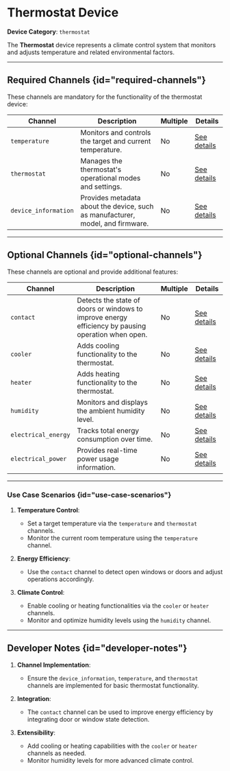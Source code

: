 # Thermostat Device

**Device Category**: `thermostat`

The **Thermostat** device represents a climate control system that monitors and adjusts temperature
and related environmental factors.

---

## Required Channels {id="required-channels"}

These channels are mandatory for the functionality of the thermostat device:

| **Channel**          | **Description**                                                                | **Multiple** | **Details**                                |
|----------------------|--------------------------------------------------------------------------------|--------------|--------------------------------------------|
| `temperature`        | Monitors and controls the target and current temperature.                      | No           | [See details](TemperatureChannel.md)       |
| `thermostat`         | Manages the thermostat's operational modes and settings.                       | No           | [See details](ThermostatChannel.md)        |
| `device_information` | Provides metadata about the device, such as manufacturer, model, and firmware. | No           | [See details](DeviceInformationChannel.md) |

---

## Optional Channels {id="optional-channels"}

These channels are optional and provide additional features:

| **Channel**         | **Description**                                                                                    | **Multiple** | **Details**                               |
|---------------------|----------------------------------------------------------------------------------------------------|--------------|-------------------------------------------|
| `contact`           | Detects the state of doors or windows to improve energy efficiency by pausing operation when open. | No           | [See details](ContactChannel.md)          |
| `cooler`            | Adds cooling functionality to the thermostat.                                                      | No           | [See details](CoolerChannel.md)           |
| `heater`            | Adds heating functionality to the thermostat.                                                      | No           | [See details](HeaterChannel.md)           |
| `humidity`          | Monitors and displays the ambient humidity level.                                                  | No           | [See details](HumidityChannel.md)         |
| `electrical_energy` | Tracks total energy consumption over time.                                                         | No           | [See details](ElectricalEnergyChannel.md) |
| `electrical_power`  | Provides real-time power usage information.                                                        | No           | [See details](ElectricalPowerChannel.md)  |

---

### Use Case Scenarios {id="use-case-scenarios"}

1. **Temperature Control**:
    - Set a target temperature via the `temperature` and `thermostat` channels.
    - Monitor the current room temperature using the `temperature` channel.

2. **Energy Efficiency**:
    - Use the `contact` channel to detect open windows or doors and adjust operations accordingly.

3. **Climate Control**:
    - Enable cooling or heating functionalities via the `cooler` or `heater` channels.
    - Monitor and optimize humidity levels using the `humidity` channel.

---

## Developer Notes {id="developer-notes"}

1. **Channel Implementation**:
    - Ensure the `device_information`, `temperature`, and `thermostat` channels are implemented for basic thermostat functionality.

2. **Integration**:
    - The `contact` channel can be used to improve energy efficiency by integrating door or window state detection.

3. **Extensibility**:
    - Add cooling or heating capabilities with the `cooler` or `heater` channels as needed.
    - Monitor humidity levels for more advanced climate control.
